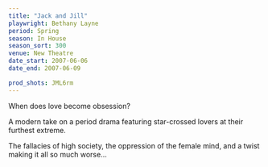 ```yaml
---
title: "Jack and Jill"
playwright: Bethany Layne
period: Spring
season: In House
season_sort: 300
venue: New Theatre
date_start: 2007-06-06
date_end: 2007-06-09

prod_shots: JML6rm
---
```


When does love become obsession?

A modern take on a period drama featuring star-crossed lovers at their furthest extreme.

The fallacies of high society, the oppression of the female mind, and a twist making it all so much worse...
